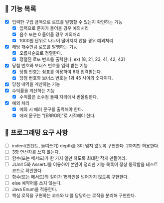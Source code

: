 ## 🚩 기능 목록
- [X] 입력한 구입 금액으로 로또를 발행할 수 있는지 확인하는 기능
    - [X] 입력으로 문자가 들어올 경우 예외처리
    - [X] 음수 또는 0 들어올 경우 예외처리
    - [X] 1000원 단위로 나누어 떨어지지 않을 경우 예외처리
- [X] 해당 개수만큼 로또를 발행하는 기능
    - [X] 오름차순으로 정렬한다.
    - [X] 정렬된 로또 번호를 출력한다. ex) [8, 21, 23, 41, 42, 43] 
- [X] 당첨 번호와 보너스 번호를 입력 받는 기능
    - [X] 당첨 번호는 쉼표를 이용하여 6개 입력받는다.
    - [X] 당첨 번호와 보너스 번호는 1과 45 사이의 숫자이다.
- [X] 당첨 내역을 계산하는 기능
- [X] 수익률을 계산하는 기능
    - [X] 수익률은 소수점 둘째 자리에서 반올림한다.
- [X] 예외 처리
    - [X] 예외 시 에러 문구를 출력해야 한다.
    - [X] 에러 문구는 "[ERROR]"로 시작해야 한다.

## 🎯 프로그래밍 요구 사항
- [ ] indent(인덴트, 들여쓰기) depth를 3이 넘지 않도록 구현한다. 2까지만 허용한다.
- [ ] 3항 연산자를 쓰지 않는다.
- [ ] 함수(또는 메서드)가 한 가지 일만 하도록 최대한 작게 만들어라.
- [ ] JUnit 5와 AssertJ를 이용하여 본인이 정리한 기능 목록이 정상 동작함을 테스트 코드로 확인한다.
- [ ] 함수(또는 메서드)의 길이가 15라인을 넘어가지 않도록 구현한다.
- [ ] else 예약어를 쓰지 않는다.
- [ ] Java Enum을 적용한다.
- [ ] 핵심 로직을 구현하는 코드와 UI를 담당하는 로직을 분리해 구현한다.